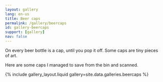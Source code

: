 ```yaml
---
layout: gallery
lang: en-us
title: Beer caps
permalink: /gallery/beercaps
id: gallery-beercaps
support: [gallery]
nav: false
---
```


On every beer bottle is a cap, until you pop it off. Some caps are tiny pieces of art.

Here are some caps I managed to save from the bin and scanned.

{% include gallery_layout.liquid gallery=site.data.galleries.beercaps %}
